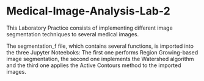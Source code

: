 # Medical-Image-Analysis-Lab-2

This Laboratory Practice consists of implementing different image segmentation techniques to several medical images.

The segmentation_f file, which contains several functions, is imported into the three Jupyter Noteeboks: The first one performs Region Growing-based image segmentation, the second one implements the Watershed algorithm and the third one applies the Active Contours method to the imported images.
